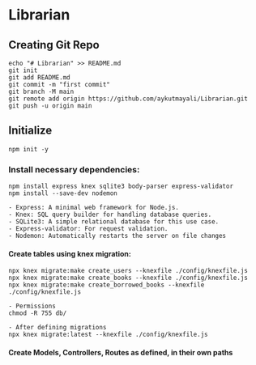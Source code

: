 # Librarian

## Creating Git Repo
    echo "# Librarian" >> README.md
    git init
    git add README.md
    git commit -m "first commit"
    git branch -M main
    git remote add origin https://github.com/aykutmayali/Librarian.git
    git push -u origin main

## Initialize
    npm init -y
    
### Install necessary dependencies:
    npm install express knex sqlite3 body-parser express-validator
    npm install --save-dev nodemon

    - Express: A minimal web framework for Node.js.
    - Knex: SQL query builder for handling database queries.
    - SQLite3: A simple relational database for this use case.
    - Express-validator: For request validation.
    - Nodemon: Automatically restarts the server on file changes
    
#### Create tables using knex migration:

    npx knex migrate:make create_users --knexfile ./config/knexfile.js
    npx knex migrate:make create_books --knexfile ./config/knexfile.js
    npx knex migrate:make create_borrowed_books --knexfile ./config/knexfile.js
    
    - Permissions
    chmod -R 755 db/

    - After defining migrations
    npx knex migrate:latest --knexfile ./config/knexfile.js

#### Create Models, Controllers, Routes as defined, in their own paths

